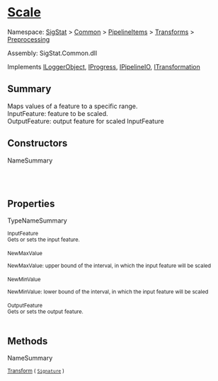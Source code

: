 # [Scale](./Scale.md)

Namespace: [SigStat]() > [Common](./../../../README.md) > [PipelineItems]() > [Transforms]() > [Preprocessing](./README.md)

Assembly: SigStat.Common.dll

Implements [ILoggerObject](./../../../ILoggerObject.md), [IProgress](./../../../Helpers/IProgress.md), [IPipelineIO](./../../../Pipeline/IPipelineIO.md), [ITransformation](./../../../ITransformation.md)

## Summary
Maps values of a feature to a specific range.  <br>InputFeature: feature to be scaled.<br>OutputFeature: output feature for scaled InputFeature

## Constructors

NameSummary

<sub></sub><br><sub></sub><br>


## Properties

TypeNameSummary

<sub>InputFeature</sub><br><sub>Gets or sets the input feature.</sub><br><br>
<sub>NewMaxValue</sub><br><sub><br>NewMaxValue: upper bound of the interval, in which the input feature will be scaled</sub><br><br>
<sub>NewMinValue</sub><br><sub><br>NewMinValue: lower bound of the interval, in which the input feature will be scaled</sub><br><br>
<sub>OutputFeature</sub><br><sub>Gets or sets the output feature.</sub><br><br>


## Methods

NameSummary

<sub>[Transform](./Methods/Scale-100663813.md) ( [`Signature`](./../../../Signature.md) )</sub><br><sub></sub><br>


